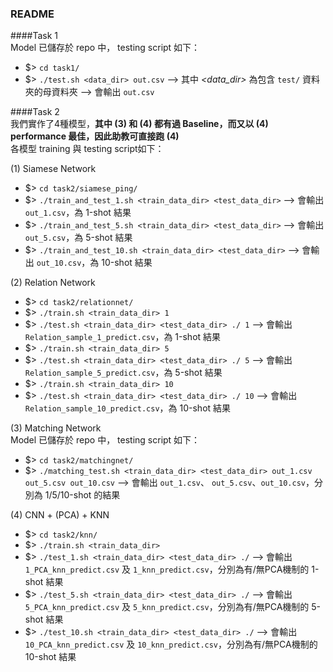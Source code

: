 ### README
####Task 1  
Model 已儲存於 repo 中， testing script 如下：
- $> `cd task1/`
- $> `./test.sh <data_dir> out.csv`
--> 其中 *<data_dir>* 為包含 `test/` 資料夾的母資料夾
--> 會輸出 `out.csv`

####Task 2  
我們實作了4種模型，**其中 (3) 和 (4) 都有過 Baseline，而又以 (4) performance 最佳，因此助教可直接跑 (4)**  
各模型 training 與 testing script如下：

(1) Siamese Network
- $> `cd task2/siamese_ping/`
- $> `./train_and_test_1.sh <train_data_dir> <test_data_dir>`
--> 會輸出 `out_1.csv`，為 1-shot 結果
- $> `./train_and_test_5.sh <train_data_dir> <test_data_dir>`
--> 會輸出 `out_5.csv`，為 5-shot 結果
- $> `./train_and_test_10.sh <train_data_dir> <test_data_dir>`
--> 會輸出 `out_10.csv`，為 10-shot 結果

(2) Relation Network
- $> `cd task2/relationnet/`
- $> `./train.sh <train_data_dir> 1`
- $> `./test.sh <train_data_dir> <test_data_dir> ./ 1`
--> 會輸出 `Relation_sample_1_predict.csv`，為 1-shot 結果
- $> `./train.sh <train_data_dir> 5`
- $> `./test.sh <train_data_dir> <test_data_dir> ./ 5`
--> 會輸出 `Relation_sample_5_predict.csv`，為 5-shot 結果
- $> `./train.sh <train_data_dir> 10`
- $> `./test.sh <train_data_dir> <test_data_dir> ./ 10`
--> 會輸出 `Relation_sample_10_predict.csv`，為 10-shot 結果

(3) Matching Network  
Model 已儲存於 repo 中， testing script 如下：
- $> `cd task2/matchingnet/`
- $> `./matching_test.sh <train_data_dir> <test_data_dir> out_1.csv out_5.csv out_10.csv`
--> 會輸出 `out_1.csv`、 `out_5.csv`、`out_10.csv`，分別為 1/5/10-shot 的結果

(4) CNN + (PCA) + KNN
- $> `cd task2/knn/`
- $> `./train.sh <train_data_dir>`
- $> `./test_1.sh <train_data_dir> <test_data_dir> ./`
--> 會輸出 `1_PCA_knn_predict.csv` 及 `1_knn_predict.csv`，分別為有/無PCA機制的 1-shot 結果
- $> `./test_5.sh <train_data_dir> <test_data_dir> ./`
--> 會輸出 `5_PCA_knn_predict.csv` 及 `5_knn_predict.csv`，分別為有/無PCA機制的 5-shot 結果
- $> `./test_10.sh <train_data_dir> <test_data_dir> ./`
--> 會輸出 `10_PCA_knn_predict.csv` 及 `10_knn_predict.csv`，分別為有/無PCA機制的 10-shot 結果
